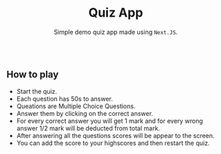 <center>

# Quiz App 
Simple demo quiz app made using `Next.JS`.

</center>

<br />
<br />

## How to play
- Start the quiz.
- Each question has 50s to answer.
- Queations are Multiple Choice Questions.
- Answer them by clicking on the correct answer.
- For every correct answer you will get 1 mark and for every wrong answer 1/2 mark will be deducted from total mark.
- After answering all the questions scores will be appear to the screen.
- You can add the score to your highscores and then restart the quiz.